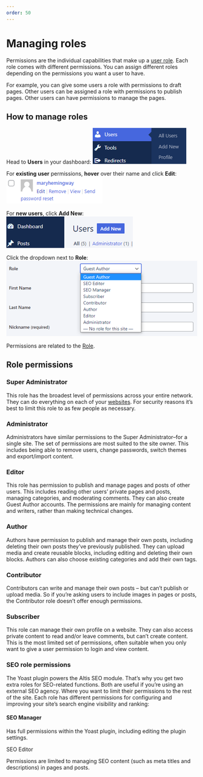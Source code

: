```yaml
---
order: 50
---
```


# Managing roles

Permissions are the individual capabilities that make up a [user role](roles-and-permissions.md). Each role comes with different permissions. You can assign different roles depending on the permissions you want a user to have. 

For example, you can give some users a role with permissions to draft pages. Other users can be assigned a role with permissions to publish pages. Other users can have permissions to manage the pages. 

## How to manage roles

Head to **Users** in your dashboard:
![](../assets/managing-roles-image2.png)

For **existing user** permissions, **hover** over their name and click **Edit**:
![](../assets/managing-roles-image4.png)

For **new users**, click **Add New**:
![](../assets/managing-roles-image3.png)

Click the dropdown next to **Role**:
![](../assets/managing-roles-image1.png)

Permissions are related to the [Role](roles-and-permissions.md).

## Role permissions

### Super Administrator 

This role has the broadest level of permissions across your entire network. They can do everything on each of your [websites](../administration/multisite.md). For security reasons it’s best to limit this role to as few people as necessary.

### Administrator

Administrators have similar permissions to the Super Administrator–for a single site. The set of permissions are most suited to the site owner. This includes being able to remove users, change passwords, switch themes and export/import content. 

### Editor

This role has permission to publish and manage pages and posts of other users. This includes reading other users’ private pages and posts, managing categories, and moderating comments. They can also create Guest Author accounts. The permissions are mainly for managing content and writers, rather than making technical changes.

### Author

Authors have permission to publish and manage their own posts, including deleting their own posts they’ve previously published. They can upload media and create reusable blocks, including editing and deleting their own blocks. Authors can also choose existing categories and add their own tags.

### Contributor

Contributors can write and manage their own posts – but can’t publish or upload media. So if you’re asking users to include images in pages or posts, the Contributor role doesn’t offer enough permissions. 

### Subscriber

This role can manage their own profile on a website. They can also access private content to read and/or leave comments, but can’t create content. This is the most limited set of permissions, often suitable when you only want to give a user permission to login and view content. 

### SEO role permissions

The Yoast plugin powers the Altis SEO module. That’s why you get two extra roles for SEO-related functions. Both are useful if you’re using an external SEO agency. Where you want to limit their permissions to the rest of the site. Each role has different permissions for configuring and improving your site’s search engine visibility and ranking:

#### SEO Manager

Has full permissions within the Yoast plugin, including editing the plugin settings.

SEO Editor

Permissions are limited to managing SEO content (such as meta titles and descriptions) in pages and posts.
